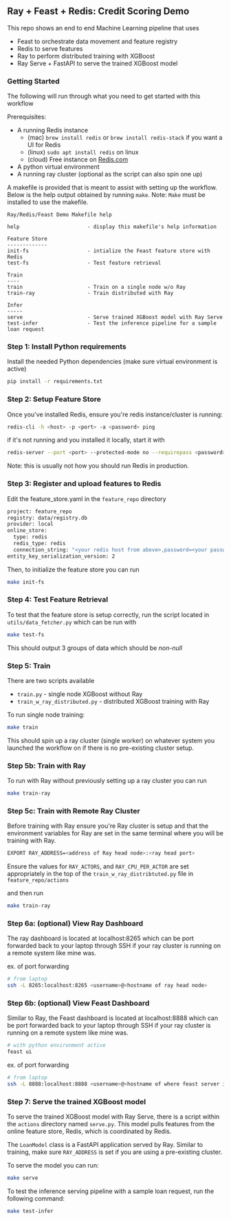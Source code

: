 ## Ray + Feast + Redis: Credit Scoring Demo

This repo shows an end to end Machine Learning pipeline that uses
 - Feast to orchestrate data movement and feature registry
 - Redis to serve features
 - Ray to perform distributed training with XGBoost
 - Ray Serve + FastAPI to serve the trained XGBoost model

### Getting Started

The following will run through what you need to get started with this
workflow

Prerequisites:
 - A running Redis instance
      - (mac) ``brew install redis`` or ``brew install redis-stack`` if you want a UI for Redis
      - (linux) ``sudo apt install redis`` on linux
      - (cloud) Free instance on [Redis.com](https://redis.com/try-free/)
 - A python virtual environment
 - A running ray cluster (optional as the script can also spin one up)

A makefile is provided that is meant to assist with setting up the
workflow. Below is the help output obtained by running ``make``.
Note: ``Make`` must be installed to use the makefile.

```text
Ray/Redis/Feast Demo Makefile help

help                      - display this makefile's help information

Feature Store
-------------
init-fs                   - intialize the Feast feature store with Redis
test-fs                   - Test feature retrieval

Train
----
train                     - Train on a single node w/o Ray
train-ray                 - Train distributed with Ray

Infer
-----
serve                     - Serve trained XGBoost model with Ray Serve
test-infer                - Test the inference pipeline for a sample loan request

```

### Step 1: Install Python requirements

Install the needed Python dependencies (make sure virtual environment is active)

```bash
pip install -r requirements.txt
```

### Step 2: Setup Feature Store

Once you've installed Redis, ensure you're redis instance/cluster is running:

```bash
redis-cli -h <host> -p <port> -a <password> ping
```

if it's not running and you installed it locally, start it with

```bash
redis-server --port <port> --protected-mode no --requirepass <password> --bind 0.0.0.0
```
Note: this is usually not how you should run Redis in production.

### Step 3: Register and upload features to Redis

Edit the feature_store.yaml in the ``feature_repo`` directory
```bash
project: feature_repo
registry: data/registry.db
provider: local
online_store:
  type: redis
  redis_type: redis
  connection_string: "<your redis host from above>,password=<your password>"
entity_key_serialization_version: 2
```

Then, to initialize the feature store you can run

```bash
make init-fs
```

### Step 4: Test Feature Retrieval

To test that the feature store is setup correctly, run the script
located in ``utils/data_fetcher.py`` which can be run with

```bash
make test-fs
```

This should output 3 groups of data which should be *non-null*

### Step 5: Train

There are two scripts available
 - ``train.py`` - single node XGBoost without Ray
 - ``train_w_ray_distributed.py`` - distributed XGBoost training with Ray

To run single node training:
```bash
make train
```

This should spin up a ray cluster (single worker) on whatever system you
launched the workflow on if there is no pre-existing cluster setup.

### Step 5b: Train with Ray

To run with Ray without previously setting up a ray cluster
you can run

```bash
make train-ray
```

### Step 5c: Train with Remote Ray Cluster

Before training with Ray ensure you're Ray cluster is setup
and that the environment variables for Ray are set in the
same terminal where you will be training with Ray.

```bash
EXPORT RAY_ADDRESS=<address of Ray head node>:<ray head port>
```
Ensure the values for ``RAY_ACTORS``, and ``RAY_CPU_PER_ACTOR``
are set appropriately in the top of the ``train_w_ray_distribtuted.py``
file in ``feature_repo/actions``

and then run
```bash
make train-ray
```

### Step 6a: (optional) View Ray Dashboard

The ray dashboard is located at localhost:8265 which can be port
forwarded back to your laptop through SSH if your ray cluster is running
on a remote system like mine was.

ex. of port forwarding

```bash
# from laptop
ssh -L 8265:localhost:8265 <username>@<hostname of ray head node>
```

### Step 6b: (optional) View Feast Dashboard

Similar to Ray, the Feast dashboard is located at localhost:8888 which can be port
forwarded back to your laptop through SSH if your ray cluster is running
on a remote system like mine was.

```bash
# with python environment active
feast ui
```

ex. of port forwarding

```bash
# from laptop
ssh -L 8888:localhost:8888 <username>@<hostname of where feast server is running>
```


### Step 7: Serve the trained XGBoost model

To serve the trained XGBoost model with Ray Serve, there is a
script within the ``actions`` directory named ``serve.py``. This
model pulls features from the online feature store, Redis, which
is coordinated by Redis.

The ``LoanModel`` class is a FastAPI application served by Ray.
Similar to training, make sure ``RAY_ADDRESS`` is set if you
are using a pre-existing cluster.

To serve the model you can run:

```bash
make serve
```

To test the inference serving pipeline with a sample loan request,
run the following command:

```bash
make test-infer
```


